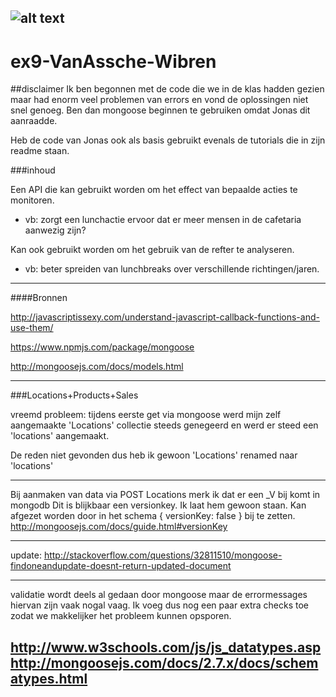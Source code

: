 ![alt text](http://www.thomasmore.be/sites/www.thomasmore.be/files/media/tm_vignet_web.png "Thomas More")
---
# ex9-VanAssche-Wibren

##disclaimer
Ik ben begonnen met de code die we in de klas hadden gezien maar had enorm veel problemen van errors en vond de oplossingen niet snel genoeg. 
Ben dan mongoose beginnen te gebruiken omdat Jonas dit aanraadde.

Heb de code van Jonas ook als basis gebruikt evenals de tutorials die in zijn readme staan.


###inhoud

Een API die kan gebruikt worden om het effect van bepaalde acties te monitoren. 
* vb: zorgt een lunchactie ervoor dat er meer mensen in de cafetaria aanwezig zijn?

Kan ook gebruikt worden om het gebruik van de refter te analyseren.
* vb: beter spreiden van lunchbreaks over verschillende richtingen/jaren.

---
####Bronnen

http://javascriptissexy.com/understand-javascript-callback-functions-and-use-them/

https://www.npmjs.com/package/mongoose

http://mongoosejs.com/docs/models.html

---
###Locations+Products+Sales

vreemd probleem: tijdens eerste get via mongoose werd mijn zelf aangemaakte 
'Locations' collectie steeds genegeerd en werd er steed een 'locations' aangemaakt.

De reden niet gevonden dus heb ik gewoon 'Locations' renamed naar 'locations'

---
Bij aanmaken van data via POST Locations merk ik dat er een _V bij komt in mongodb
Dit is blijkbaar een versionkey. Ik laat hem gewoon staan. Kan afgezet worden door in het schema
{ versionKey: false } bij te zetten.
http://mongoosejs.com/docs/guide.html#versionKey

---
update:
http://stackoverflow.com/questions/32811510/mongoose-findoneandupdate-doesnt-return-updated-document

----
validatie wordt deels al gedaan door mongoose maar de errormessages hiervan zijn vaak nogal vaag. 
Ik voeg dus nog een paar extra checks toe zodat we makkelijker het probleem kunnen opsporen.

http://www.w3schools.com/js/js_datatypes.asp
http://mongoosejs.com/docs/2.7.x/docs/schematypes.html
---


